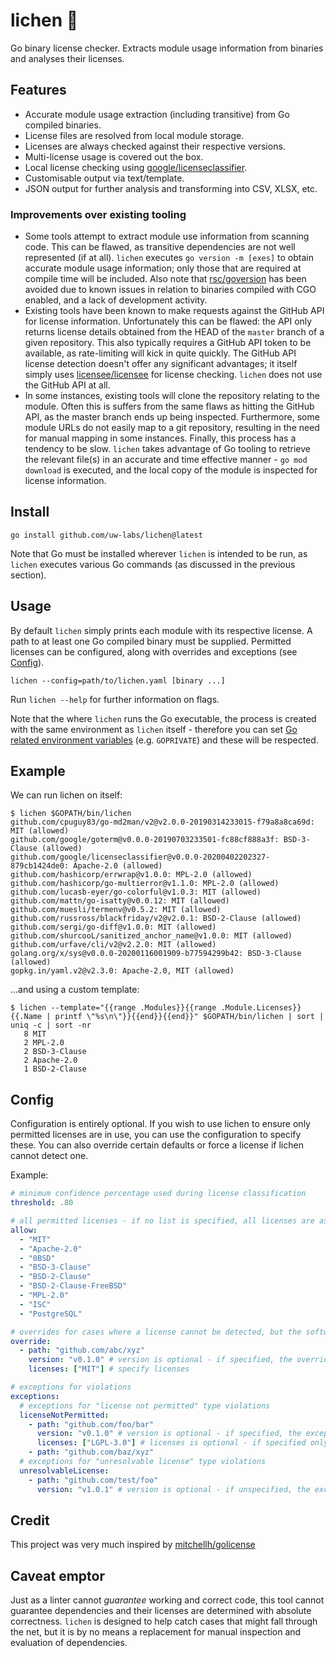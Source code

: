 # lichen 🍃

Go binary license checker. Extracts module usage information from binaries and analyses their licenses.

## Features

- Accurate module usage extraction (including transitive) from Go compiled binaries.
- License files are resolved from local module storage.
- Licenses are always checked against their respective versions.
- Multi-license usage is covered out the box.
- Local license checking using [google/licenseclassifier](https://github.com/google/licenseclassifier).
- Customisable output via text/template.
- JSON output for further analysis and transforming into CSV, XLSX, etc.

### Improvements over existing tooling

- Some tools attempt to extract module use information from scanning code. This can be flawed, as transitive
dependencies are not well represented (if at all). `lichen` executes `go version -m [exes]` to obtain accurate module
usage information; only those that are required at compile time will be included. Also note that 
[rsc/goversion](https://github.com/rsc/goversion) has been avoided due to known issues in relation to binaries compiled
with CGO enabled, and a lack of development activity.
- Existing tools have been known to make requests against the GitHub API for license information. Unfortunately this can
be flawed: the API only returns license details obtained from the HEAD of the `master` branch of a given repository. 
This also typically requires a GitHub API token to be available, as rate-limiting will kick in quite quickly. The
GitHub API license detection doesn't offer any significant advantages; it itself simply uses 
[licensee/licensee](https://github.com/licensee/licensee) for license checking. `lichen` does not use the GitHub API at
all.
- In some instances, existing tools will clone the repository relating to the module. Often this is suffers from the
same flaws as hitting the GitHub API, as the master branch ends up being inspected. Furthermore, some module URLs do
not easily map to a git repository, resulting in the need for manual mapping in some instances. Finally, this process
has a tendency to be slow. `lichen` takes advantage of Go tooling to retrieve the relevant file(s) in an accurate and 
time effective manner - `go mod download` is executed, and the local copy of the module is inspected for license
information.

## Install

```
go install github.com/uw-labs/lichen@latest
```

Note that Go must be installed wherever `lichen` is intended to be run, as `lichen` executes various Go commands (as
discussed in the previous section).

## Usage

By default `lichen` simply prints each module with its respective license. A path to at least one Go compiled binary
must be supplied. Permitted licenses can be configured, along with overrides and exceptions (see [Config](#Config)).

```
lichen --config=path/to/lichen.yaml [binary ...]
```

Run ```lichen --help``` for further information on flags.

Note that the where `lichen` runs the Go executable, the process is created with the same environment as `lichen`
itself - therefore you can set [Go related environment variables](https://pkg.go.dev/cmd/go#hdr-Environment_variables)
(e.g. `GOPRIVATE`) and these will be respected.

## Example

We can run lichen on itself:

```
$ lichen $GOPATH/bin/lichen
github.com/cpuguy83/go-md2man/v2@v2.0.0-20190314233015-f79a8a8ca69d: MIT (allowed)
github.com/google/goterm@v0.0.0-20190703233501-fc88cf888a3f: BSD-3-Clause (allowed)
github.com/google/licenseclassifier@v0.0.0-20200402202327-879cb1424de0: Apache-2.0 (allowed)
github.com/hashicorp/errwrap@v1.0.0: MPL-2.0 (allowed)
github.com/hashicorp/go-multierror@v1.1.0: MPL-2.0 (allowed)
github.com/lucasb-eyer/go-colorful@v1.0.3: MIT (allowed)
github.com/mattn/go-isatty@v0.0.12: MIT (allowed)
github.com/muesli/termenv@v0.5.2: MIT (allowed)
github.com/russross/blackfriday/v2@v2.0.1: BSD-2-Clause (allowed)
github.com/sergi/go-diff@v1.0.0: MIT (allowed)
github.com/shurcooL/sanitized_anchor_name@v1.0.0: MIT (allowed)
github.com/urfave/cli/v2@v2.2.0: MIT (allowed)
golang.org/x/sys@v0.0.0-20200116001909-b77594299b42: BSD-3-Clause (allowed)
gopkg.in/yaml.v2@v2.3.0: Apache-2.0, MIT (allowed)
```

...and using a custom template:

```
$ lichen --template="{{range .Modules}}{{range .Module.Licenses}}{{.Name | printf \"%s\n\"}}{{end}}{{end}}" $GOPATH/bin/lichen | sort | uniq -c | sort -nr
   8 MIT
   2 MPL-2.0
   2 BSD-3-Clause
   2 Apache-2.0
   1 BSD-2-Clause
```

## Config

Configuration is entirely optional. If you wish to use lichen to ensure only permitted licenses are in use, you can
use the configuration to specify these. You can also override certain defaults or force a license if lichen cannot 
detect one.

Example:

```yaml
# minimum confidence percentage used during license classification
threshold: .80

# all permitted licenses - if no list is specified, all licenses are assumed to be allowed
allow:
  - "MIT"
  - "Apache-2.0"
  - "0BSD"
  - "BSD-3-Clause"
  - "BSD-2-Clause"
  - "BSD-2-Clause-FreeBSD"
  - "MPL-2.0"
  - "ISC"
  - "PostgreSQL"

# overrides for cases where a license cannot be detected, but the software is licensed
override:
  - path: "github.com/abc/xyz"
    version: "v0.1.0" # version is optional - if specified, the override will only apply for the configured version
    licenses: ["MIT"] # specify licenses

# exceptions for violations
exceptions:
  # exceptions for "license not permitted" type violations
  licenseNotPermitted:
    - path: "github.com/foo/bar"
      version: "v0.1.0" # version is optional - if specified, the exception will only apply to the configured version
      licenses: ["LGPL-3.0"] # licenses is optional - if specified only violations in relation to the listed licenses will be ignored
    - path: "github.com/baz/xyz"
  # exceptions for "unresolvable license" type violations
  unresolvableLicense:
    - path: "github.com/test/foo"
      version: "v1.0.1" # version is optional - if unspecified, the exception will apply to all versions
```

## Credit

This project was very much inspired by [mitchellh/golicense](https://github.com/mitchellh/golicense)

## Caveat emptor

Just as a linter cannot _guarantee_ working and correct code, this tool cannot guarantee dependencies and their licenses
are determined with absolute correctness. `lichen` is designed to help catch cases that might fall through the net, but
it is by no means a replacement for manual inspection and evaluation of dependencies.
